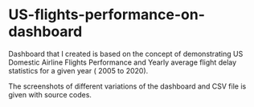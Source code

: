 # US-flights-performance-on-dashboard
Dashboard that I created is based on the concept of demonstrating US Domestic Airline Flights Performance and Yearly average flight delay statistics for a given year ( 2005 to 2020). 

The screenshots of different variations of the dashboard and CSV file is given with source codes.
